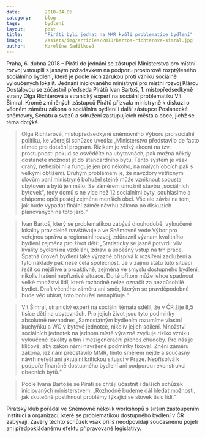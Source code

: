 ```yaml
---
date:         2018-04-06
category:     blog
tags:         bydlení
layout:       post
title:        "Piráti byli jednat na MMR kvůli problematice bydlení"
image:        /assets/img/articles/2018/bartos-richterova-simral.jpg
author:       Karolína Sadílková
---
```


 
Praha, 6. dubna 2018 – Piráti do jednání se zástupci Ministerstva pro místní rozvoj vstoupili s jasným požadavkem na podporu prostorově rozptýleného sociálního bydlení, které je podle nich zárukou proti vzniku sociálně vyloučených lokalit. Jednání iniciovaného ministryní pro místní rozvoj Klárou Dostálovou se zúčastnil předseda Pirátů Ivan Bartoš, 1. místopředsedkyně strany Olga Richterová a stranický expert na sociální problematiku Vít Šimral. Kromě zmíněných zástupců Pirátů přizvala ministryně k diskuzi  o věcném záměru zákona o sociálním bydlení i další zástupce Poslanecké sněmovny, Senátu a svazů a sdružení zastupujících města a obce, jichž se téma dotýká.
 
> Olga Richterová, místopředsedkyně sněmovního Výboru pro sociální politiku, ke včerejší schůzce uvedla: „Ministerstvo představilo de facto rámec pro dotační program. Rizikem je velký akcent na tzv. prostupnost: pokud se osvědčíte na ubytovnách, pak možná někdy dostanete možnost jít do standardního bytu. Tento systém je však drahý, neflexibilní a funguje jen pro někoho, na malých obcích pak s velkými obtížemi. Druhým problémem je, že navzdory vstřícným slovům paní ministryně bohužel stejně může vzniknout spousta ubytoven a bytů jen málo. Se záměrem umožnit stavbu „sociálních bytovek“, tedy domů s ne více než 12 sociálními byty, souhlasíme a chápeme opět postoj zejména menších obcí. Vše ale závisí na tom, jak bude vypadat finální záměr návrhu zákona po diskuzích plánovaných na toto jaro.“
 
> Ivan Bartoš, který se problematikou zabývá dlouhodobě, vyloučené lokality pravidelně navštěvuje a ve Sněmovně vede Výbor pro veřejnou správu a regionální rozvoj, zdůraznil význam kvalitního bydlení zejména pro život dětí: „Statisticky se jasně potvrdil vliv kvality bydlení na vzdělání, zdraví a úspěšný vstup na trh práce. Špatná úroveň bydlení také výrazně přispívá k rozšíření zadlužení a tyto náklady pak nese celá společnost. Je v zájmu státu tuto situaci řešit co nejdříve a proaktivně, zejména ve smyslu dostupného bydlení, nikoliv hašení nepříznivé situace. Do té přitom může lehce spadnout velké množství lidí, které rozhodně nelze označit za nezpůsobilé bydlet. Draft věcného záměru ani směr, kterým se pravděpodobně bude věc ubírat, toto bohužel nenaplňuje.“
 
> Vít Šimral, stranický expert na sociální témata sdělil, že v ČR žije 8,5 tisíce dětí na ubytovnách. Pro jejich život jsou tyto podmínky absolutně nevhodné: „Samostatným bydlením rozumíme vlastní kuchyňku a WC v bytové jednotce, nikoliv jejich sdílení. Množství sociálních jednotek na jednom místě výrazně zvyšuje riziko vzniku vyloučené lokality a tím i mezigenerační přenos chudoby. Pro nás je klíčové, aby zákon námi navržené podmínky fixoval. Znění záměru zákona, jež nám představilo MMR, tímto směrem nejde a současný návrh neřeší ani aktuální kritickou situaci v Praze. Nepřispívá k podpoře finančně dostupného bydlení ani podporou rekonstrukcí obecních  bytů.“

> Podle Ivana Bartoše se Piráti se chtějí účastnit i dalších schůzek iniciovaných ministerstvem: „Rozhodně budeme dál hledat možnosti, jak skutečně postihnout problémy týkající se stovek tisíc lidí.“ 

Pirátský klub pořádal ve Sněmovně několik workshopů s širším zastoupením institucí a organizací, které se problematikou dostupného bydlení v ČR zabývají. Závěry těchto schůzek však příliš neodpovídají současnému pojetí ani předpokládanému efektu připravované legislativy.


